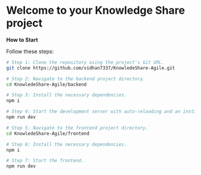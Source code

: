 # Welcome to your Knowledge Share project





**How to Start**

Follow these steps:

```sh
# Step 1: Clone the repository using the project's Git URL.
git clone https://github.com/vidhan7337/KnowledeShare-Agile.git

# Step 2: Navigate to the backend project directory.
cd KnowledeShare-Agile/backend

# Step 3: Install the necessary dependencies.
npm i

# Step 4: Start the development server with auto-reloading and an instant preview.
npm run dev

# Step 5: Navigate to the frontend project directory.
cd KnowledeShare-Agile/frontend

# Step 6: Install the necessary dependencies.
npm i

# Step 7: Start the frontend.
npm run dev
```

